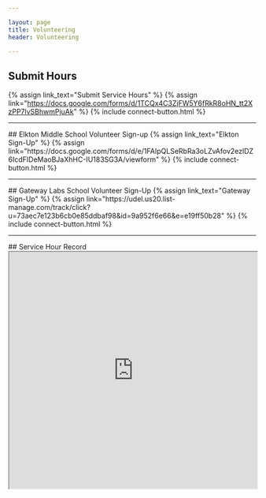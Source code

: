 ```yaml
---

layout: page
title: Volunteering
header: Volunteering

---
```


## Submit Hours
{% assign link_text="Submit Service Hours" %}
{% assign link="https://docs.google.com/forms/d/1TCQx4C3ZjFW5Y6fRkR8oHN_tt2XzPP7lvSBhwmPjuAk" %}
{% include connect-button.html %}
<hr>
## Elkton Middle School Volunteer Sign-up
{% assign link_text="Elkton Sign-Up" %}
{% assign link="https://docs.google.com/forms/d/e/1FAIpQLSeRbRa3oLZvAfov2ezlDZ6IcdFIDeMaoBJaXhHC-IU183SG3A/viewform" %}
{% include connect-button.html %}
<hr>
## Gateway Labs School Volunteer Sign-Up
{% assign link_text="Gateway Sign-Up" %}
{% assign link="https://udel.us20.list-manage.com/track/click?u=73aec7e123b6cb0e85ddbaf98&id=9a952f6e66&e=e19ff50b28" %}
{% include connect-button.html %}
<hr>
## Service Hour Record
<iframe style="width:100%; Height:30rem;" src="https://docs.google.com/spreadsheets/d/e/2PACX-1vRI58O3I_WlRkxWb0waLxiTRwH9DTpOw5mGVH-00xb1wIp9mQBcA1pVBHS5K8yHOWl5rUTZj9X_fQKn/pubhtml?widget=true&amp;headers=false"></iframe>
